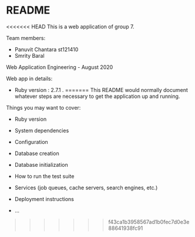 # README

<<<<<<< HEAD
This is a web application of group 7. 

Team members:
* Panuvit Chantara st121410
* Smrity Baral 

Web Application Engineering - August 2020

Web app in details:

* Ruby version : 2.7.1
.
=======
This README would normally document whatever steps are necessary to get the
application up and running.

Things you may want to cover:

* Ruby version

* System dependencies

* Configuration

* Database creation

* Database initialization

* How to run the test suite

* Services (job queues, cache servers, search engines, etc.)

* Deployment instructions

* ...
>>>>>>> f43ca1b3958567ad1b0fec7d0e3e88641938fc91
